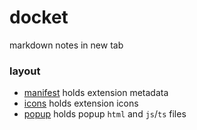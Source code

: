 # docket
markdown notes in new tab

### layout
- [manifest](manifest.json) holds extension metadata
- [icons](icons/) holds extension icons
- [popup](popup/) holds popup `html` and `js`/`ts` files